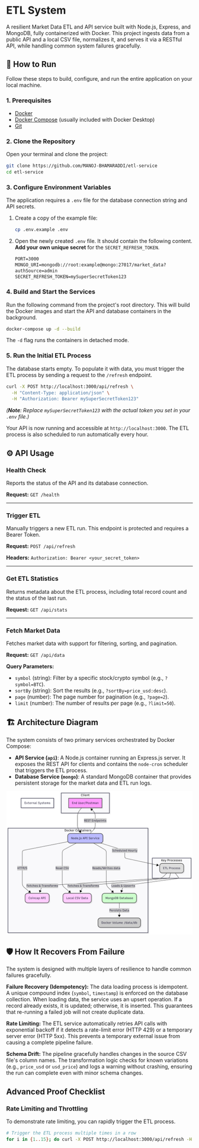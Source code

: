 # ETL System

A resilient Market Data ETL and API service built with Node.js, Express, and MongoDB, fully containerized with Docker. This project ingests data from a public API and a local CSV file, normalizes it, and serves it via a RESTful API, while handling common system failures gracefully.

## 🚀 How to Run

Follow these steps to build, configure, and run the entire application on your local machine.

### 1. Prerequisites

- [Docker](https://www.docker.com/products/docker-desktop/)
- [Docker Compose](https://docs.docker.com/compose/install/) (usually included with Docker Desktop)
- [Git](https://git-scm.com/)

### 2. Clone the Repository

Open your terminal and clone the project:

```bash
git clone https://github.com/MANOJ-BHAMARADDI/etl-service
cd etl-service
```

### 3. Configure Environment Variables

The application requires a `.env` file for the database connection string and API secrets.

1.  Create a copy of the example file:
    ```bash
    cp .env.example .env
    ```
2.  Open the newly created `.env` file. It should contain the following content. **Add your own unique secret** for the `SECRET_REFRESH_TOKEN`.
    ```env
    PORT=3000
    MONGO_URI=mongodb://root:example@mongo:27017/market_data?authSource=admin
    SECRET_REFRESH_TOKEN=mySuperSecretToken123
    ```

### 4. Build and Start the Services

Run the following command from the project's root directory. This will build the Docker images and start the API and database containers in the background.

```bash
docker-compose up -d --build
```

The `-d` flag runs the containers in detached mode.

### 5. Run the Initial ETL Process

The database starts empty. To populate it with data, you must trigger the ETL process by sending a request to the `/refresh` endpoint.

```bash
curl -X POST http://localhost:3000/api/refresh \
  -H "Content-Type: application/json" \
  -H "Authorization: Bearer mySuperSecretToken123"
```

_(**Note**: Replace `mySuperSecretToken123` with the actual token you set in your `.env` file.)_

Your API is now running and accessible at `http://localhost:3000`. The ETL process is also scheduled to run automatically every hour.

## ⚙️ API Usage

### Health Check

Reports the status of the API and its database connection.

**Request:** `GET /health`

---

### Trigger ETL

Manually triggers a new ETL run. This endpoint is protected and requires a Bearer Token.

**Request:** `POST /api/refresh`

**Headers:** `Authorization: Bearer <your_secret_token>`

---

### Get ETL Statistics

Returns metadata about the ETL process, including total record count and the status of the last run.

**Request:** `GET /api/stats`

---

### Fetch Market Data

Fetches market data with support for filtering, sorting, and pagination.

**Request:** `GET /api/data`

**Query Parameters:**

- `symbol` (string): Filter by a specific stock/crypto symbol (e.g., `?symbol=BTC`).
- `sortBy` (string): Sort the results (e.g., `?sortBy=price_usd:desc`).
- `page` (number): The page number for pagination (e.g., `?page=2`).
- `limit` (number): The number of results per page (e.g., `?limit=50`).

## 🏗️ Architecture Diagram

The system consists of two primary services orchestrated by Docker Compose:

  * **API Service (`api`)**: A Node.js container running an Express.js server. It exposes the REST API for clients and contains the `node-cron` scheduler that triggers the ETL process.
  * **Database Service (`mongo`)**: A standard MongoDB container that provides persistent storage for the market data and ETL run logs.

![System Architecture Diagram](./AD.png)

## 🛡️ How It Recovers From Failure

The system is designed with multiple layers of resilience to handle common failures gracefully.

**Failure Recovery (Idempotency):** The data loading process is idempotent. A unique compound index (`symbol`, `timestamp`) is enforced on the database collection. When loading data, the service uses an upsert operation. If a record already exists, it is updated; otherwise, it is inserted. This guarantees that re-running a failed job will not create duplicate data.

**Rate Limiting:** The ETL service automatically retries API calls with exponential backoff if it detects a rate-limit error (HTTP 429) or a temporary server error (HTTP 5xx). This prevents a temporary external issue from causing a complete pipeline failure.

**Schema Drift:** The pipeline gracefully handles changes in the source CSV file's column names. The transformation logic checks for known variations (e.g., `price_usd` or `usd_price`) and logs a warning without crashing, ensuring the run can complete even with minor schema changes.

## Advanced Proof Checklist

### Rate Limiting and Throttling

To demonstrate rate limiting, you can rapidly trigger the ETL process.

```bash
# Trigger the ETL process multiple times in a row
for i in {1..15}; do curl -X POST http://localhost:3000/api/refresh -H "Authorization: Bearer mySuperSecretToken123"; done
